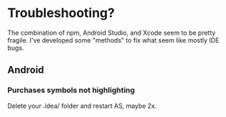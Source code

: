 # Troubleshooting?
The combination of npm, Android Studio, and Xcode seem to be pretty fragile. I've developed some "methods" to fix what seem like mostly IDE bugs.

## Android

### Purchases symbols not highlighting
Delete your .idea/ folder and restart AS, maybe 2x.
